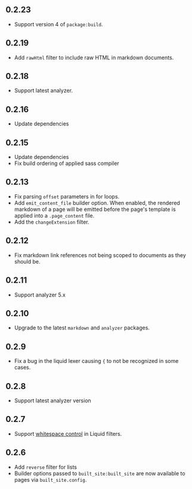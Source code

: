 ## 0.2.23

- Support version 4 of `package:build`.

## 0.2.19

- Add `rawHtml` filter to include raw HTML in markdown documents.

## 0.2.18

- Support latest analyzer.

## 0.2.16

- Update dependencies

## 0.2.15

- Update dependencies
- Fix build ordering of applied sass compiler

## 0.2.13

- Fix parsing `offset` parameters in for loops.
- Add `emit_content_file` builder option. When enabled, the rendered markdown of a page
  will be emitted before the page's template is applied into a `.page_content` file.
- Add the `changeExtension` filter.

## 0.2.12

- Fix markdown link references not being scoped to documents as they should be.

## 0.2.11

- Support analyzer 5.x

## 0.2.10

- Upgrade to the latest `markdown` and `analyzer` packages.

## 0.2.9

- Fix a bug in the liquid lexer causing `{` to not be recognized in some cases.

## 0.2.8

- Support latest analyzer version

## 0.2.7

- Support [whitespace control](https://shopify.github.io/liquid/basics/whitespace/)
  in Liquid filters.

## 0.2.6

- Add `reverse` filter for lists
- Builder options passed to `built_site:built_site` are now available to pages
  via `built_site.config`.
